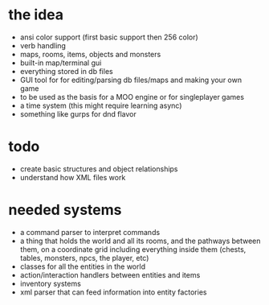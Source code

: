 # the idea
- ansi color support (first basic support then 256 color)
- verb handling
- maps, rooms, items, objects and monsters
- built-in map/terminal gui
- everything stored in db files
- GUI tool for for editing/parsing db files/maps and making your own game
- to be used as the basis for a MOO engine or for singleplayer games
- a time system (this might require learning async)
- something like gurps for dnd flavor

# todo
- create basic structures and object relationships
- understand how XML files work

# needed systems
- a command parser to interpret commands
- a thing that holds the world and all its rooms,
and the pathways between them, on a coordinate grid 
including everything  inside them (chests, tables, 
monsters, npcs, the player, etc) 
- classes for all the entities in the world
- action/interaction handlers between entities and items
- inventory systems
- xml parser that can feed information into entity factories